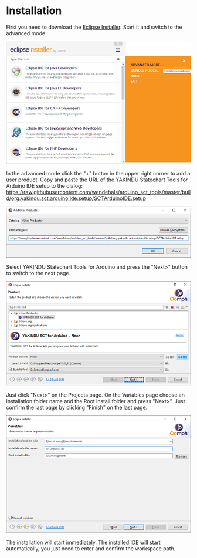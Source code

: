 # Installation

First you need to download the [Eclipse Installer](https://www.eclipse.org/downloads/). Start it and switch to the advanced mode.

![Installer - Switch to Advanced Mode](screenshots/Installer_AdvancedMode.png)

In the advanced mode click the "+" button in the upper right corner to add a user product. Copy and paste the URL of the YAKINDU Statechart Tools for Arduino IDE setup to the dialog:
https://raw.githubusercontent.com/wendehals/arduino_sct_tools/master/build/org.yakindu.sct.arduino.ide.setup/SCTArduinoIDE.setup

![Installer - Add the YAKINDU Statechart Tools for Arduino IDE setup to the user products](screenshots/Installer_AddUserProduct.png)

Select YAKINDU Statechart Tools for Arduino and press the "Next>" button to switch to the next page.  

![Installer - YAKINDU Statechart Tools for Arduino IDE](screenshots/Installer_UserProductSetup.png)

Just click "Next>" on the Projects page. On the Variables page choose an Installation folder name and the Root install folder and press "Next>". Just confirm the last page by clicking "Finish" on the last page. 

![Installer - Variables](screenshots/Installer_Variables.png)

The installation will start immediately. The installed IDE will start automatically, you just need to enter and confirm the workspace path.
